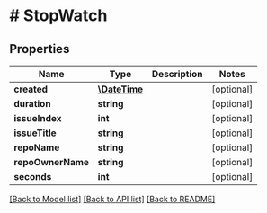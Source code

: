 # # StopWatch

## Properties

Name | Type | Description | Notes
------------ | ------------- | ------------- | -------------
**created** | [**\DateTime**](\DateTime.md) |  | [optional]
**duration** | **string** |  | [optional]
**issueIndex** | **int** |  | [optional]
**issueTitle** | **string** |  | [optional]
**repoName** | **string** |  | [optional]
**repoOwnerName** | **string** |  | [optional]
**seconds** | **int** |  | [optional]

[[Back to Model list]](../../README.md#models) [[Back to API list]](../../README.md#endpoints) [[Back to README]](../../README.md)
